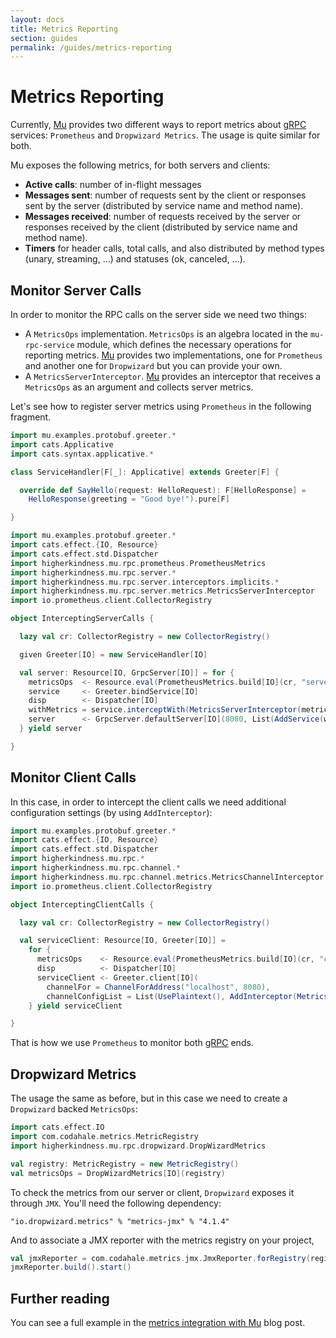 ```yaml
---
layout: docs
title: Metrics Reporting
section: guides
permalink: /guides/metrics-reporting
---
```


# Metrics Reporting

Currently, [Mu] provides two different ways to report metrics about [gRPC]
services: `Prometheus` and `Dropwizard Metrics`. The usage is quite similar for
both.

Mu exposes the following metrics, for both servers and clients:

* **Active calls**: number of in-flight messages
* **Messages sent**: number of requests sent by the client or responses sent by
  the server (distributed by service name and method name).
* **Messages received**: number of requests received by the server or responses
  received by the client (distributed by service name and method name).
* **Timers** for header calls, total calls, and also distributed by method types
  (unary, streaming, …) and statuses (ok, canceled, …).

## Monitor Server Calls

In order to monitor the RPC calls on the server side we need two things:

* A `MetricsOps` implementation. `MetricsOps` is an algebra located in the
  `mu-rpc-service` module, which defines the necessary operations for reporting
  metrics. [Mu] provides two implementations, one for `Prometheus` and another
  one for `Dropwizard` but you can provide your own.
* A `MetricsServerInterceptor`. [Mu] provides an interceptor that receives a
  `MetricsOps` as an argument and collects server metrics.

Let's see how to register server metrics using `Prometheus` in the following
fragment.

```scala mdoc:invisible
import mu.examples.protobuf.greeter.*
import cats.Applicative
import cats.syntax.applicative.*

class ServiceHandler[F[_]: Applicative] extends Greeter[F] {

  override def SayHello(request: HelloRequest): F[HelloResponse] =
    HelloResponse(greeting = "Good bye!").pure[F]

}
```

```scala mdoc:silent
import mu.examples.protobuf.greeter.*
import cats.effect.{IO, Resource}
import cats.effect.std.Dispatcher
import higherkindness.mu.rpc.prometheus.PrometheusMetrics
import higherkindness.mu.rpc.server.*
import higherkindness.mu.rpc.server.interceptors.implicits.*
import higherkindness.mu.rpc.server.metrics.MetricsServerInterceptor
import io.prometheus.client.CollectorRegistry

object InterceptingServerCalls {

  lazy val cr: CollectorRegistry = new CollectorRegistry()

  given Greeter[IO] = new ServiceHandler[IO]

  val server: Resource[IO, GrpcServer[IO]] = for {
    metricsOps  <- Resource.eval(PrometheusMetrics.build[IO](cr, "server"))
    service     <- Greeter.bindService[IO]
    disp        <- Dispatcher[IO]
    withMetrics = service.interceptWith(MetricsServerInterceptor(metricsOps, disp))
    server      <- GrpcServer.defaultServer[IO](8080, List(AddService(withMetrics)))
  } yield server

}
```

## Monitor Client Calls

In this case, in order to intercept the client calls we need additional
configuration settings (by using `AddInterceptor`):

```scala mdoc:silent
import mu.examples.protobuf.greeter.*
import cats.effect.{IO, Resource}
import cats.effect.std.Dispatcher
import higherkindness.mu.rpc.*
import higherkindness.mu.rpc.channel.*
import higherkindness.mu.rpc.channel.metrics.MetricsChannelInterceptor
import io.prometheus.client.CollectorRegistry

object InterceptingClientCalls {

  lazy val cr: CollectorRegistry = new CollectorRegistry()

  val serviceClient: Resource[IO, Greeter[IO]] =
    for {
      metricsOps    <- Resource.eval(PrometheusMetrics.build[IO](cr, "client"))
      disp          <- Dispatcher[IO]
      serviceClient <- Greeter.client[IO](
        channelFor = ChannelForAddress("localhost", 8080),
        channelConfigList = List(UsePlaintext(), AddInterceptor(MetricsChannelInterceptor(metricsOps, disp))))
    } yield serviceClient

}
```

That is how we use `Prometheus` to monitor both [gRPC] ends.

## Dropwizard Metrics

The usage the same as before, but in this case we need to create a `Dropwizard`
backed `MetricsOps`:

```scala mdoc:silent
import cats.effect.IO
import com.codahale.metrics.MetricRegistry
import higherkindness.mu.rpc.dropwizard.DropWizardMetrics

val registry: MetricRegistry = new MetricRegistry()
val metricsOps = DropWizardMetrics[IO](registry)
```

To check the metrics from our server or client, `Dropwizard` exposes it through
`JMX`. You'll need the following dependency:

```
"io.dropwizard.metrics" % "metrics-jmx" % "4.1.4"
```

And to associate a JMX reporter with the metrics registry on your project,

```scala mdoc:compile-only
val jmxReporter = com.codahale.metrics.jmx.JmxReporter.forRegistry(registry)
jmxReporter.build().start()
```

## Further reading

You can see a full example in the [metrics integration with Mu] blog post.

[metrics integration with Mu]: https://www.47deg.com/blog/metrics-integration-with-mu/
[gRPC]: https://grpc.io/
[Mu]: https://github.com/higherkindness/mu-scala

